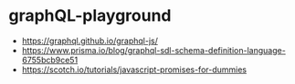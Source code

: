 # graphQL-playground

- <https://graphql.github.io/graphql-js/>
- <https://www.prisma.io/blog/graphql-sdl-schema-definition-language-6755bcb9ce51>
- <https://scotch.io/tutorials/javascript-promises-for-dummies>
